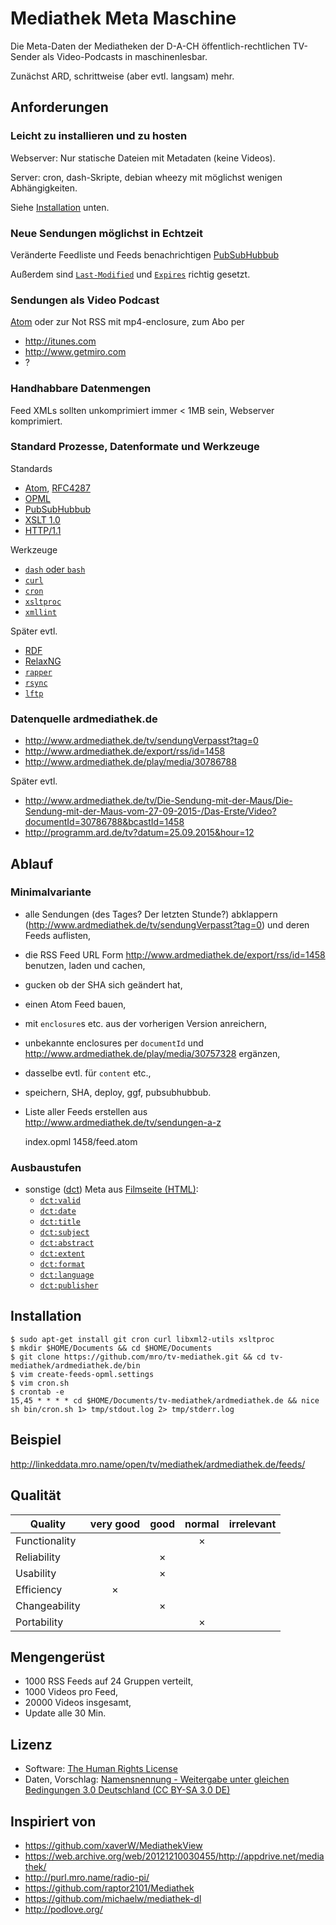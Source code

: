 
# Mediathek Meta Maschine

Die Meta-Daten der Mediatheken der D-A-CH öffentlich-rechtlichen TV-Sender als Video-Podcasts in
maschinenlesbar.

Zunächst ARD, schrittweise (aber evtl. langsam) mehr.

## Anforderungen

### Leicht zu installieren und zu hosten

Webserver: Nur statische Dateien mit Metadaten (keine Videos).

Server: cron, dash-Skripte, debian wheezy mit möglichst wenigen Abhängigkeiten.

Siehe [Installation](#installation) unten.

### Neue Sendungen möglichst in Echtzeit

Veränderte Feedliste und Feeds benachrichtigen
[PubSubHubbub](https://de.wikipedia.org/wiki/PubSubHubbub)

Außerdem sind [`Last-Modified`](http://www.w3.org/Protocols/rfc2616/rfc2616-sec14.html#sec14.29) und
[`Expires`](http://www.w3.org/Protocols/rfc2616/rfc2616-sec14.html#sec14.21) richtig gesetzt.

### Sendungen als Video Podcast

[Atom](http://atomenabled.org/developers/syndication/) oder zur Not RSS mit mp4-enclosure, zum Abo
per

- http://itunes.com
- http://www.getmiro.com
- ?

### Handhabbare Datenmengen

Feed XMLs sollten unkomprimiert immer < 1MB sein, Webserver komprimiert.

### Standard Prozesse, Datenformate und Werkzeuge

Standards

- [Atom](http://atomenabled.org/developers/syndication/), [RFC4287](https://tools.ietf.org/html/rfc4287)
- [OPML](https://de.wikipedia.org/wiki/Outline_Processor_Markup_Language)
- [PubSubHubbub](https://en.wikipedia.org/wiki/PubSubHubbub)
- [XSLT 1.0](http://www.w3.org/TR/xslt/)
- [HTTP/1.1](http://www.w3.org/Protocols/rfc2616/rfc2616.html)

Werkzeuge

- [`dash` oder `bash`](https://wiki.ubuntu.com/DashAsBinSh)
- [`curl`](http://curl.haxx.se/)
- [`cron`](https://packages.debian.org/de/wheezy/cron)
- [`xsltproc`](http://xmlsoft.org/XSLT/xsltproc.html)
- [`xmllint`](http://xmlsoft.org/xmllint.html)

Später evtl.

- [RDF](https://www.w3.org/RDF/)
- [RelaxNG](http://blog.mro.name/2010/05/xml-toolbox-relax-ng-trang/)
- [`rapper`](http://librdf.org/raptor/rapper.html)
- [`rsync`](https://rsync.samba.org/)
- [`lftp`](http://lftp.yar.ru/lftp-man.html)

### Datenquelle ardmediathek.de

- http://www.ardmediathek.de/tv/sendungVerpasst?tag=0
- http://www.ardmediathek.de/export/rss/id=1458
- http://www.ardmediathek.de/play/media/30786788

Später evtl.

- http://www.ardmediathek.de/tv/Die-Sendung-mit-der-Maus/Die-Sendung-mit-der-Maus-vom-27-09-2015-/Das-Erste/Video?documentId=30786788&bcastId=1458
- http://programm.ard.de/tv?datum=25.09.2015&hour=12

## Ablauf

### Minimalvariante

- alle Sendungen (des Tages? Der letzten Stunde?) abklappern (http://www.ardmediathek.de/tv/sendungVerpasst?tag=0) und deren Feeds auflisten,
- die RSS Feed URL Form http://www.ardmediathek.de/export/rss/id=1458 benutzen, laden und cachen,
- gucken ob der SHA sich geändert hat,
- einen Atom Feed bauen,
- mit `enclosure`s etc. aus der vorherigen Version anreichern,
- unbekannte enclosures per `documentId` und http://www.ardmediathek.de/play/media/30757328 ergänzen,
- dasselbe evtl. für `content` etc.,
- speichern, SHA, deploy, ggf, pubsubhubbub.
- Liste aller Feeds erstellen aus http://www.ardmediathek.de/tv/sendungen-a-z

    index.opml
    1458/feed.atom

### Ausbaustufen

- sonstige ([dct](http://wiki.dublincore.org/index.php/User_Guide/Publishing_Metadata)) Meta aus [Filmseite (HTML)](http://www.ardmediathek.de/tv/Die-Sendung-mit-der-Maus/Die-Sendung-mit-der-Maus-vom-27-09-2015-/Das-Erste/Video?documentId=30786788&bcastId=1458):
	- [`dct:valid`](http://wiki.dublincore.org/index.php/User_Guide/Publishing_Metadata#dcterms:valid)
	- [`dct:date`](http://wiki.dublincore.org/index.php/User_Guide/Publishing_Metadata#dcterms:date)
	- [`dct:title`](http://wiki.dublincore.org/index.php/User_Guide/Publishing_Metadata#dcterms:title)
	- [`dct:subject`](http://wiki.dublincore.org/index.php/User_Guide/Publishing_Metadata#dcterms:subject)
	- [`dct:abstract`](http://wiki.dublincore.org/index.php/User_Guide/Publishing_Metadata#dcterms:abstract)
	- [`dct:extent`](http://wiki.dublincore.org/index.php/User_Guide/Publishing_Metadata#dcterms:extent)
	- [`dct:format`](http://wiki.dublincore.org/index.php/User_Guide/Publishing_Metadata#dcterms:format)
	- [`dct:language`](http://wiki.dublincore.org/index.php/User_Guide/Publishing_Metadata#dcterms:language)
	- [`dct:publisher`](http://wiki.dublincore.org/index.php/User_Guide/Publishing_Metadata#dcterms:publisher)

## Installation

    $ sudo apt-get install git cron curl libxml2-utils xsltproc
    $ mkdir $HOME/Documents && cd $HOME/Documents
    $ git clone https://github.com/mro/tv-mediathek.git && cd tv-mediathek/ardmediathek.de/bin
    $ vim create-feeds-opml.settings
    $ vim cron.sh
    $ crontab -e
    15,45 * * * * cd $HOME/Documents/tv-mediathek/ardmediathek.de && nice sh bin/cron.sh 1> tmp/stdout.log 2> tmp/stderr.log

## Beispiel

http://linkeddata.mro.name/open/tv/mediathek/ardmediathek.de/feeds/

## Qualität

| Quality         | very good | good | normal | irrelevant |
|-----------------|:---------:|:----:|:------:|:----------:|
| Functionality   |           |      |    ×   |            |
| Reliability     |           |  ×   |        |            |
| Usability       |           |  ×   |        |            |
| Efficiency      |     ×     |      |        |            |
| Changeability   |           |  ×   |        |            |
| Portability     |           |      |    ×   |            |

## Mengengerüst

- 1000 RSS Feeds auf 24 Gruppen verteilt,
- 1000 Videos pro Feed,
- 20000 Videos insgesamt,
- Update alle 30 Min.

## Lizenz

- Software: [The Human Rights License](LICENSE.txt)
- Daten, Vorschlag: [Namensnennung - Weitergabe unter gleichen Bedingungen 3.0 Deutschland (CC BY-SA 3.0 DE)](http://creativecommons.org/licenses/by-sa/3.0/de/)

## Inspiriert von

- https://github.com/xaverW/MediathekView
- https://web.archive.org/web/20121210030455/http://appdrive.net/mediathek/
- http://purl.mro.name/radio-pi/
- https://github.com/raptor2101/Mediathek
- https://github.com/michaelw/mediathek-dl
- http://podlove.org/
